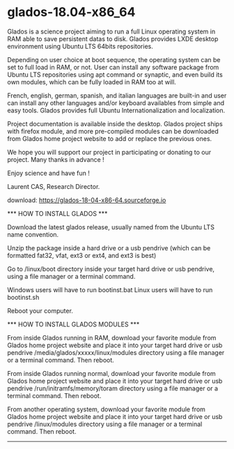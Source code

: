 # glados-18.04-x86_64
Glados is a science project aiming to run a full Linux operating system in RAM able to save persistent datas to disk. Glados provides LXDE desktop environment using Ubuntu LTS 64bits repositories. 

Depending on user choice at boot sequence, the operating system can be set to full load in RAM, or not.
User can install any software package from Ubuntu LTS repositories using apt command or synaptic, and even build its own modules, which can be fully loaded in RAM too at will.

French, english, german, spanish, and italian languages are built-in and user can install any other languages and/or keyboard availables from simple and easy tools. Glados provides full Ubuntu Internationalization and localization.

Project documentation is available inside the desktop. Glados project ships with firefox module, and more pre-compiled modules can be downloaded from Glados home project website to add or replace the previous ones.

We hope you will support our project in participating or donating to our project.
Many thanks in advance !

Enjoy science and have fun !

Laurent CAS, Research Director.

download:
https://glados-18-04-x86-64.sourceforge.io

*** HOW TO INSTALL GLADOS ***

Download the latest glados release, usually named from the Ubuntu LTS name convention.

Unzip the package inside a hard drive or a usb pendrive (which can be formatted fat32, vfat, ext3 or ext4, and ext3 is best)

Go to /linux/boot directory inside your target hard drive or usb pendrive, using a file manager or a terminal command.

Windows users will have to run bootinst.bat
Linux users will have to run bootinst.sh

Reboot your computer.

*** HOW TO INSTALL GLADOS MODULES ***

From inside Glados running in RAM, download your favorite module from Glados home project website and place it into your target hard drive or usb pendrive /media/glados/xxxxx/linux/modules directory using a file manager or a terminal command. Then reboot.

From inside Glados running normal, download your favorite module from Glados home project website and place it into your target hard drive or usb pendrive /run/initramfs/memory/toram directory using a file manager or a terminal command. Then reboot.

From another operating system, download your favorite module from Glados home project website and place it into your target hard drive or usb pendrive /linux/modules directory using a file manager or a terminal command. Then reboot.

*** *** ***
